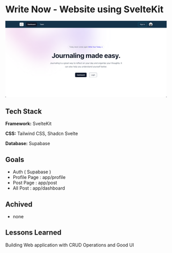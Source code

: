 # Write Now - Website using SvelteKit
![App Screenshot](output.png)

## Tech Stack

**Framework:** SvelteKit 

**CSS:** Tailwind CSS, Shadcn Svelte

**Database:** Supabase 


## Goals

- Auth ( Supabase )
- Profile Page  : app/profile
- Post Page : app/post
- All Post : app/dashboard
## Achived

- none


## Lessons Learned

Building Web application with CRUD Operations and Good UI

